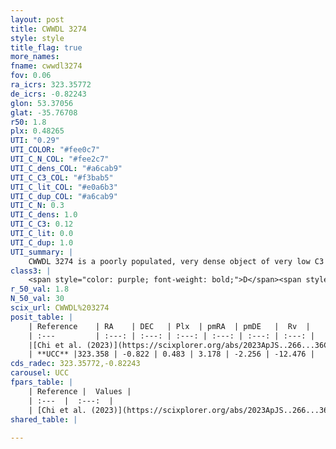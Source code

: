 ```yaml
---
layout: post
title: CWWDL 3274
style: style
title_flag: true
more_names: 
fname: cwwdl3274
fov: 0.06
ra_icrs: 323.35772
de_icrs: -0.82243
glon: 53.37056
glat: -35.76708
r50: 1.8
plx: 0.48265
UTI: "0.29"
UTI_COLOR: "#fee0c7"
UTI_C_N_COL: "#fee2c7"
UTI_C_dens_COL: "#a6cab9"
UTI_C_C3_COL: "#f3bab5"
UTI_C_lit_COL: "#e0a6b3"
UTI_C_dup_COL: "#a6cab9"
UTI_C_N: 0.3
UTI_C_dens: 1.0
UTI_C_C3: 0.12
UTI_C_lit: 0.0
UTI_C_dup: 1.0
UTI_summary: |
    CWWDL 3274 is a poorly populated, very dense object of very low C3 quality. It was recently reported in the literature.
class3: |
    <span style="color: purple; font-weight: bold;">D</span><span style="color: red; font-weight: bold;">C</span>
r_50_val: 1.8
N_50_val: 30
scix_url: CWWDL%203274
posit_table: |
    | Reference    | RA    | DEC   | Plx  | pmRA  | pmDE   |  Rv  |
    | :---         | :---: | :---: | :---: | :---: | :---: | :---: |
    |[Chi et al. (2023)](https://scixplorer.org/abs/2023ApJS..266...36C) | 323.37 | -0.816 | 0.599 | 3.094 | -2.282 | -- |
    | **UCC** |323.358 | -0.822 | 0.483 | 3.178 | -2.256 | -12.476 | 
cds_radec: 323.35772,-0.82243
carousel: UCC
fpars_table: |
    | Reference |  Values |
    | :---  |  :---:  |
    | [Chi et al. (2023)](https://scixplorer.org/abs/2023ApJS..266...36C) | `logAge=8.09, Z=-0.04` |
shared_table: |
    
---
```

